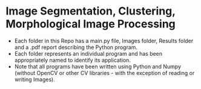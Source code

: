 # Image Segmentation, Clustering, Morphological Image Processing

* Each folder in this Repo has a main.py file, Images folder, Results folder and a .pdf report describing the Python program. 
* Each folder represents an individual program and has been appropriately named to identify its application. 
* Note that all programs have been written using Python and Numpy (without OpenCV or other CV libraries - with the exception of reading or writing Images).

